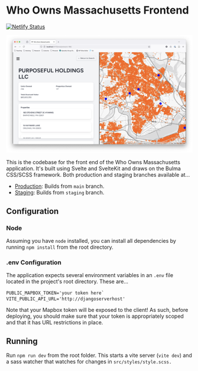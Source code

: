 # Who Owns Massachusetts Frontend

[![Netlify Status](https://api.netlify.com/api/v1/badges/2c1b6580-ad37-4653-806f-b085e9e85e09/deploy-status)](https://app.netlify.com/sites/who-owns-mass-frontend/deploys)

![Screenshot of the Who Owns Massachusetts Interface](public/who-owns-mass-frontend.png)

This is the codebase for the front end of the Who Owns Massachusetts application. It's built using Svelte and SvelteKit and draws on the Bulma CSS/SCSS framework. Both production and staging branches available at...

+ [Production](https://staging--who-owns-mass-frontend.netlify.app/): Builds from `main` branch.
+ [Staging](https://who-owns-mass-frontend.netlify.app/): Builds from `staging` branch.

## Configuration

### Node

Assuming you have `node` installed, you can install all dependencies by running `npm install` from the root directory.

### .env Configuration

The application expects several environment variables in an `.env` file located in the project's root directory. These are...

```
PUBLIC_MAPBOX_TOKEN='your token here`
VITE_PUBLIC_API_URL='http://djangoserverhost'
```

Note that your Mapbox token will be exposed to the client! As such, before deploying, you should make sure that your token is appropriately scoped and that it has URL restrictions in place. 

## Running

Run `npm run dev` from the root folder. This starts a vite server (`vite dev`) and a sass watcher that watches for changes in `src/styles/style.scss.`
